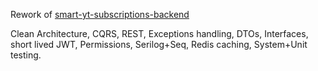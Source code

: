 Rework of [smart-yt-subscriptions-backend](https://github.com/meckbaig/smart-yt-subscriptions-backend)

Clean Architecture, CQRS, REST, Exceptions handling, DTOs, Interfaces, short lived JWT, Permissions, Serilog+Seq, Redis caching, System+Unit testing.
